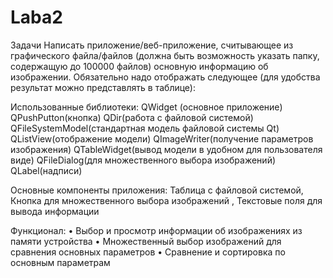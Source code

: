 # Laba2
Задачи
Написать приложение/веб-приложение, считывающее из графического файла/файлов (должна быть возможность указать папку, содержащую до 100000 файлов) основную информацию об изображении. Обязательно надо отображать следующее (для удобства результат можно представлять в таблице): 

Использованные библиотеки:
QWidget (основное приложение)
QPushPutton(кнопка) 
QDir(работа с файловой системой)
QFileSystemModel(стандартная модель файловой системы Qt)
QListView(отображение модели)
QImageWriter(получение параметров изображения)
QTableWidget(вывод модели в удобном для пользователя виде)
QFileDialog(для множественного выбора изображений)
QLabel(надписи)

Основные компоненты приложения: Таблица с файловой системой, Кнопка для множественного выбора изображений , Текстовые поля для вывода информации

Функционал:
•	Выбор и просмотр информации об изображениях из памяти устройства
•	Множественный выбор изображений для сравнения основных параметров
•	Сравнение и сортировка по основным параметрам
